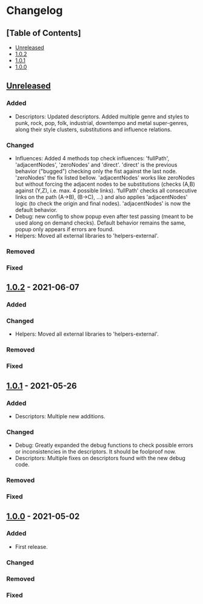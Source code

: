 # Changelog

## [Table of Contents]
- [Unreleased](#unreleased)
- [1.0.2](#102---2021-06-07)
- [1.0.1](#101---2021-05-26)
- [1.0.0](#100---2021-05-02)

## [Unreleased][]
### Added
- Descriptors: Updated descriptors. Added multiple genre and styles to punk, rock, pop, folk, industrial, downtempo and metal super-genres, along their style clusters, substitutions and influence relations.
### Changed
- Influences: Added 4 methods top check influences: 'fullPath', 'adjacentNodes', 'zeroNodes' and 'direct'. 'direct' is the previous behavior ("bugged") checking only the fist against the last node. 'zeroNodes' the fix listed bellow. 'adjacentNodes' works like zeroNodes but without forcing the adjacent nodes to be substitutions (checks (A,B) against (Y,Z), i.e. max. 4 possible links). 'fullPath' checks all consecutive links on the path (A->B), (B->C), ...) and also applies 'adjacentNodes' logic (to check the origin and final nodes). 'adjacentNodes' is now the default behavior.
- Debug: new config to show popup even after test passing (meant to be used along on demand checks). Default behavior remains the same, popup only appears if errors are found.
- Helpers: Moved all external libraries to 'helpers-external'.
### Removed
### Fixed

## [1.0.2] - 2021-06-07
### Added
### Changed
- Helpers: Moved all external libraries to 'helpers-external'.
### Removed
### Fixed

## [1.0.1] - 2021-05-26
### Added
- Descriptors: Multiple new additions.
### Changed
- Debug: Greatly expanded the debug functions to check possible errors or inconsistencies in the descriptors. It should be foolproof now.
- Descriptors: Multiple fixes on descriptors found with the new debug code.
### Removed
### Fixed

## [1.0.0] - 2021-05-02
### Added
- First release.
### Changed
### Removed
### Fixed

[Unreleased]: https://github.com/regorxxx/Music-Graph/compare/v1.0.2...HEAD
[1.0.2]: https://github.com/regorxxx/Music-Graph/compare/v1.0.1...v1.0.2
[1.0.1]: https://github.com/regorxxx/Music-Graph/compare/v1.0.0...v1.0.1
[1.0.0]: https://github.com/regorxxx/Music-Graph/compare/18ef1d3...v1.0.0
